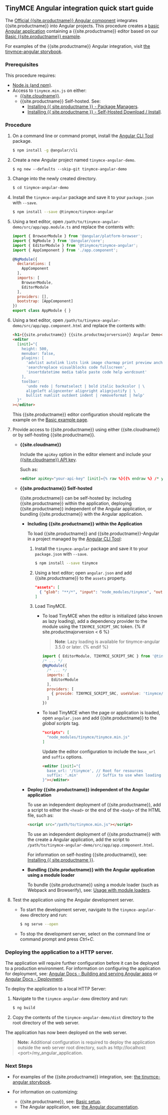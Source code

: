 ## TinyMCE Angular integration quick start guide

The [Official {{site.productname}} Angular component](https://github.com/tinymce/tinymce-angular) integrates {{site.productname}} into Angular projects.
This procedure creates a [basic Angular application](https://angular.io/guide/setup-local) containing a {{site.productname}} editor based on our [Basic {{site.productname}} example]({{site.baseurl}}/demo/basic-example/).

For examples of the {{site.productname}} Angular integration, visit [the tinymce-angular storybook](https://tinymce.github.io/tinymce-angular/).

### Prerequisites

This procedure requires:

* [Node.js (and npm)](https://nodejs.org/).
* Access to `tinymce.min.js` on either:
    * [{{site.cloudname}}]({{site.baseurl}}/cloud-deployment-guide/editor-and-features/).
    * {{site.productname}} Self-hosted. See:
        * [Installing {{ site.productname }} - Package Managers]({{site.baseurl}}/general-configuration-guide/advanced-install/#packagemanagerinstalloptions).
        * [Installing {{ site.productname }} - Self-Hosted Download / Install]({{site.baseurl}}/general-configuration-guide/advanced-install/#self-hostedinstall).

### Procedure

1. On a command line or command prompt, install the [Angular CLI Tool](https://angular.io/cli) package.

    ```sh
    $ npm install -g @angular/cli
    ```
2. Create a new Angular project named `tinymce-angular-demo`.

    ```
    $ ng new --defaults --skip-git tinymce-angular-demo
    ```
3. Change into the newly created directory.

    ```sh
    $ cd tinymce-angular-demo
    ```
4. Install the `tinymce-angular` package and save it to your `package.json` with `--save`.

    ```sh
    $ npm install --save @tinymce/tinymce-angular
    ```
5. Using a text editor, open `/path/to/tinymce-angular-demo/src/app/app.module.ts` and replace the contents with:

    ```js
    import { BrowserModule } from '@angular/platform-browser';
    import { NgModule } from '@angular/core';
    import { EditorModule } from '@tinymce/tinymce-angular';
    import { AppComponent } from './app.component';

    @NgModule({
      declarations: [
        AppComponent
      ],
      imports: [
        BrowserModule,
        EditorModule
      ],
      providers: [],
      bootstrap: [AppComponent]
    })
    export class AppModule { }
    ```

6. Using a text editor, open `/path/to/tinymce-angular-demo/src/app/app.component.html` and replace the contents with:

    ```html
    <h1>{{site.productname}} {{site.productmajorversion}} Angular Demo</h1>
    <editor
      [init]="{
        height: 500,
        menubar: false,
        plugins: [
          'advlist autolink lists link image charmap print preview anchor',
          'searchreplace visualblocks code fullscreen',
          'insertdatetime media table paste code help wordcount'
        ],
        toolbar:
          'undo redo | formatselect | bold italic backcolor | \
          alignleft aligncenter alignright alignjustify | \
          bullist numlist outdent indent | removeformat | help'
      }"
    ></editor>
    ```
    This {{site.productname}} editor configuration should replicate the example on the [Basic example page]({{site.baseurl}}/demo/basic-example/).
7. Provide access to {{site.productname}} using either {{site.cloudname}} or by self-hosting {{site.productname}}.

    * **{{site.cloudname}}**

        Include the `apiKey` option in the editor element and include your [{{site.cloudname}} API key]({{site.accountsignup}}).

        Such as:

        ```html
        <editor apiKey="your-api-key" [init]={% raw %}{{% endraw %} /* your other settings */ {% raw %}}{% endraw %} ></editor>
        ```

    * **{{site.productname}} Self-hosted**

      {{site.productname}} can be self-hosted by: including {{site.productname}} within the application, deploying {{site.productname}} independent of the Angular application, or bundling {{site.productname}} with the Angular application.

      * **Including {{site.productname}} within the Application**

        To load {{site.productname}} and {{site.productname}}-Angular in a project managed by the [Angular CLI Tool](https://angular.io/cli):

        1. Install the `tinymce-angular` package and save it to your `package.json` with `--save`.

            ```sh
            $ npm install --save tinymce
            ```

        2. Using a text editor; open `angular.json` and add {{site.productname}} to the `assets` property.

            ```json
            "assets": [
              { "glob": "**/*", "input": "node_modules/tinymce", "output": "/tinymce/" }
            ]
            ```
        3. Load TinyMCE.
            - To load TinyMCE when the editor is initialized (also known as lazy loading), add a dependency provider to the module using the `TINYMCE_SCRIPT_SRC` token.
                {% if site.productmajorversion < 6 %}
                > **Note**: Lazy loading is available for tinymce-angular 3.5.0 or later.
                {% endif %}

                ```js
                import { EditorModule, TINYMCE_SCRIPT_SRC } from '@tinymce/tinymce-angular';
                /* ... */
                @NgModule({
                  /* ... */
                  imports: [
                    EditorModule
                  ],
                  providers: [
                    { provide: TINYMCE_SCRIPT_SRC, useValue: 'tinymce/tinymce.min.js' }
                  ]
                })
                ```
            - To load TinyMCE when the page or application is loaded, open `angular.json` and add {{site.productname}} to the *global scripts* tag.

                ```json
                "scripts": [
                  "node_modules/tinymce/tinymce.min.js"
                ]
                ```
                Update the editor configuration to include the `base_url` and `suffix` options.

                ```html
                <editor [init]="{
                  base_url: '/tinymce', // Root for resources
                  suffix: '.min'        // Suffix to use when loading resources
                }"></editor>
                ```

      * **Deploy {{site.productname}} independent of the Angular application**

        To use an independent deployment of {{site.productname}}, add a script to either the `<head>` or the end of the `<body>` of the HTML file, such as:
        ```html
        <script src="/path/to/tinymce.min.js"></script>
        ```

        To use an independent deployment of {{site.productname}} with the create a Angular application, add the script to `/path/to/tinymce-angular-demo/src/app/app.component.html`.

        For information on self-hosting {{site.productname}}, see: [Installing {{ site.productname }}]({{site.baseurl}}/general-configuration-guide/advanced-install/).

      * **Bundling {{site.productname}} with the Angular application using a module loader**

        To bundle {{site.productname}} using a module loader (such as Webpack and Browserify), see: [Usage with module loaders]({{site.baseurl}}/advanced/usage-with-module-loaders/).

8. Test the application using the Angular development server.
    * To start the development server, navigate to the `tinymce-angular-demo` directory and run:

        ```sh
        $ ng serve --open
        ```

    * To stop the development server, select on the command line or command prompt and press _Ctrl+C_.

### Deploying the application to a HTTP server.
The application will require further configuration before it can be deployed to a production environment. For information on configuring the application for deployment, see: [Angular Docs - Building and serving Angular apps](https://angular.io/guide/build) or [Angular Docs - Deployment](https://angular.io/guide/deployment).

To deploy the application to a local HTTP Server:

1. Navigate to the `tinymce-angular-demo` directory and run:

    ```sh
    $ ng build
    ```

2. Copy the contents of the `tinymce-angular-demo/dist` directory to the root directory of the web server.

The application has now been deployed on the web server.

> **Note:** Additional configuration is required to deploy the application outside the web server root directory, such as http://localhost:&#60;port&#62;/my_angular_application.

### Next Steps

* For examples of the {{site.productname}} integration, see: [the tinymce-angular storybook](https://tinymce.github.io/tinymce-angular/).
* For information on customizing:

    * {{site.productname}}, see: [Basic setup]({{site.baseurl}}/general-configuration-guide/basic-setup/).
    * The Angular application, see: [the Angular documentation](https://angular.io/docs).
